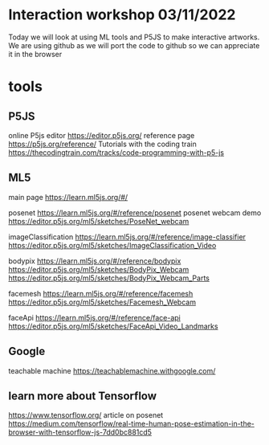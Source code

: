 # Interaction workshop 03/11/2022

Today we will look at using ML tools and P5JS to make interactive artworks. 
We are using github as we will port the code to github so we can appreciate it in the browser

# tools

## P5JS
online P5js editor https://editor.p5js.org/
reference page https://p5js.org/reference/
Tutorials with the coding train  https://thecodingtrain.com/tracks/code-programming-with-p5-js

## ML5
main page https://learn.ml5js.org/#/

posenet https://learn.ml5js.org/#/reference/posenet
posenet webcam demo https://editor.p5js.org/ml5/sketches/PoseNet_webcam

imageClassification https://learn.ml5js.org/#/reference/image-classifier
https://editor.p5js.org/ml5/sketches/ImageClassification_Video

bodypix https://learn.ml5js.org/#/reference/bodypix
https://editor.p5js.org/ml5/sketches/BodyPix_Webcam
https://editor.p5js.org/ml5/sketches/BodyPix_Webcam_Parts

facemesh https://learn.ml5js.org/#/reference/facemesh
https://editor.p5js.org/ml5/sketches/Facemesh_Webcam


faceApi https://learn.ml5js.org/#/reference/face-api
https://editor.p5js.org/ml5/sketches/FaceApi_Video_Landmarks

## Google
teachable machine https://teachablemachine.withgoogle.com/


## learn more about Tensorflow
https://www.tensorflow.org/
article on posenet https://medium.com/tensorflow/real-time-human-pose-estimation-in-the-browser-with-tensorflow-js-7dd0bc881cd5
